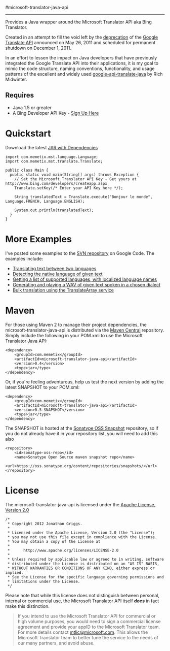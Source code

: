 #microsoft-translator-java-api
* * *

Provides a Java wrapper around the Microsoft Translator API aka Bing Translator. 

Created in an attempt to fill the void left by the [deprecation](http://googlecode.blogspot.com/2011/05/spring-cleaning-for-some-of-our-apis.html) of the [Google Translate API](http://code.google.com/apis/language/translate/overview.html) announced on May 26, 2011 and scheduled for permanent shutdown on December 1, 2011.

In an effort to lessen the impact on Java developers that have previously integrated the Google Translate API into their applications, it
is my goal to mimic the code structure, naming conventions, functionality, and usage patterns of the excellent and widely used [google-api-translate-java](https://github.com/richmidwinter/google-api-translate-java) by Rich Midwinter.

## Requires

* Java 1.5 or greater
* A Bing Developer API Key - [Sign Up Here](http://www.bing.com/developers/createapp.aspx)

Quickstart
===========

Download the latest [JAR with Dependencies](https://github.com/downloads/boatmeme/microsoft-translator-java-api/microsoft-translator-java-api-0.4-SNAPSHOT-jar-with-dependencies.jar)

    import com.memetix.mst.language.Language;
    import com.memetix.mst.translate.Translate;

    public class Main {
      public static void main(String[] args) throws Exception {
        // Set the Microsoft Translator API Key - Get yours at http://www.bing.com/developers/createapp.aspx
        Translate.setKey(/* Enter your API Key here */);

        String translatedText = Translate.execute("Bonjour le monde", Language.FRENCH, Language.ENGLISH);

        System.out.println(translatedText);
      }
    }

More Examples
=============

I've posted some examples to the [SVN repository](http://code.google.com/p/microsoft-translator-java-api/source/browse/#svn%2Ftrunk%2Fmicrosoft-translator-java-examples%2Fsrc%2Fmain%2Fjava%2Fcom%2Fmemetix%2Fmst%2Fexamples) on Google Code. The examples include:

  * [Translating text between two languages](http://code.google.com/p/microsoft-translator-java-api/source/browse/trunk/microsoft-translator-java-examples/src/main/java/com/memetix/mst/examples/TranslateExample.java)
  * [Detecting the native language of given text](http://code.google.com/p/microsoft-translator-java-api/source/browse/trunk/microsoft-translator-java-examples/src/main/java/com/memetix/mst/examples/DetectLanguageExample.java)
  * [Getting a list of supported languages, with localized language names](http://code.google.com/p/microsoft-translator-java-api/source/browse/trunk/microsoft-translator-java-examples/src/main/java/com/memetix/mst/examples/LanguageLocalizationExamples.java)
  * [Generating and playing a WAV of given text spoken in a chosen dialect](http://code.google.com/p/microsoft-translator-java-api/source/browse/trunk/microsoft-translator-java-examples/src/main/java/com/memetix/mst/examples/SpeakTextExample.java)
  * [Bulk translation using the TranslateArray service](http://code.google.com/p/microsoft-translator-java-api/source/browse/trunk/microsoft-translator-java-examples/src/main/java/com/memetix/mst/examples/TranslateArrayExample.java)

Maven
=====

For those using Maven 2 to manage their project dependencies, the microsoft-translator-java-api is distributed via the [Maven Central](http://search.maven.org/#browse%7C458759702) repository. Simply include the following in your POM.xml to use the Microsoft Translator Java API:

    <dependency>
        <groupId>com.memetix</groupId>
        <artifactId>microsoft-translator-java-api</artifactId>
        <version>0.4</version>
        <type>jar</type>
    </dependency>

Or, if you're feeling adventurous, help us test the next version by adding the latest SNAPSHOT to your POM.xml:

    <dependency>
        <groupId>com.memetix</groupId>
        <artifactId>microsoft-translator-java-api</artifactId>
        <version>0.5-SNAPSHOT</version>
        <type>jar</type>
    </dependency>

The SNAPSHOT is hosted at the [Sonatype OSS Snapshot](https://oss.sonatype.org/content/repositories/snapshots/) repository, so if you do not already have it in your repository list, you will need to add this also

    <repository>
        <id>sonatype-oss-repo</id>
        <name>Sonatype Open Source maven snapshot repo</name>
        <url>https://oss.sonatype.org/content/repositories/snapshots/</url>
    </repository>

License
=======

The microsoft-translator-java-api is licensed under the [Apache License, Version 2.0](http://www.apache.org/licenses/LICENSE-2.0.html)

    /*
     * Copyright 2012 Jonathan Griggs.
     *
     * Licensed under the Apache License, Version 2.0 (the "License");
     * you may not use this file except in compliance with the License.
     * You may obtain a copy of the License at
     *
     *      http://www.apache.org/licenses/LICENSE-2.0
     *
     * Unless required by applicable law or agreed to in writing, software
     * distributed under the License is distributed on an "AS IS" BASIS,
     * WITHOUT WARRANTIES OR CONDITIONS OF ANY KIND, either express or implied.
     * See the License for the specific language governing permissions and
     * limitations under the License.
     */

Please note that while this license does not distinguish between personal, internal or commercial use, the Microsoft Translator API itself _**does**_ in fact make this distinction.

>  If you intend to use the Microsoft Translator API for commercial or high volume purposes, you would need to sign a commercial license agreement and provide your appID to the Microsoft Translator team. For more details contact [mtlic@microsoft.com](mailto:mtlic@microsoft.com). This allows the Microsoft Translator team to better tune the service to the needs of our many partners, and avoid abuse.
